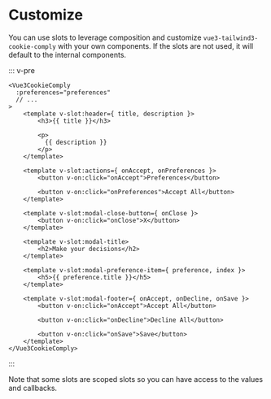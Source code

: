 # Customize

You can use slots to leverage composition and customize `vue3-tailwind3-cookie-comply` with your own components. If the slots are not used, it will default to the internal components.

::: v-pre
```js-vue
<Vue3CookieComply
  :preferences="preferences"
  // ...
>
    <template v-slot:header={ title, description }>
        <h3>{{ title }}</h3>
  
        <p>
          {{ description }}
        </p>
    </template>
    
    <template v-slot:actions={ onAccept, onPreferences }>
        <button v-on:click="onAccept">Preferences</button>
          
        <button v-on:click="onPreferences">Accept All</button>
    </template>
    
    <template v-slot:modal-close-button={ onClose }>
        <button v-on:click="onClose">X</button>         
    </template>
    
    <template v-slot:modal-title>
        <h2>Make your decisions</h2>        
    </template>
    
    <template v-slot:modal-preference-item={ preference, index }>
        <h5>{{ preference.title }}</h5>        
    </template>
    
    <template v-slot:modal-footer={ onAccept, onDecline, onSave }>
        <button v-on:click="onAccept">Accept All</button>
          
        <button v-on:click="onDecline">Decline All</button>    
            
        <button v-on:click="onSave">Save</button>        
    </template>
</Vue3CookieComply>
```
:::

Note that some slots are scoped slots so you can have access to the values and callbacks.
